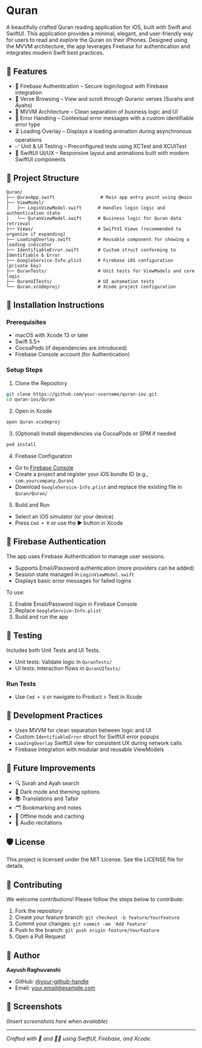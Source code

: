 # Quran

A beautifully crafted Quran reading application for iOS, built with Swift and SwiftUI. This application provides a minimal, elegant, and user-friendly way for users to read and explore the Quran on their iPhones. Designed using the MVVM architecture, the app leverages Firebase for authentication and integrates modern Swift best practices.

## 🚀 Features

- 🔐 Firebase Authentication – Secure login/logout with Firebase integration  
- 📖 Verse Browsing – View and scroll through Quranic verses (Surahs and Ayahs)  
- 🧠 MVVM Architecture – Clean separation of business logic and UI  
- 💬 Error Handling – Contextual error messages with a custom identifiable error type  
- ⏳ Loading Overlay – Displays a loading animation during asynchronous operations  
- ✅ Unit & UI Testing – Preconfigured tests using XCTest and XCUITest  
- 📱 SwiftUI UI/UX – Responsive layout and animations built with modern SwiftUI components  

## 🧱 Project Structure

```
Quran/
├── QuranApp.swift                 # Main app entry point using @main
├── ViewModel/
│   ├── LoginViewModel.swift      # Handles login logic and authentication state
│   └── QuranViewModel.swift      # Business logic for Quran data retrieval
├── Views/                        # SwiftUI Views (recommended to organize if expanding)
├── LoadingOverlay.swift          # Reusable component for showing a loading indicator
├── IdentifiableError.swift       # Custom struct conforming to Identifiable & Error
├── GoogleService-Info.plist      # Firebase iOS configuration (private key)
├── QuranTests/                   # Unit tests for ViewModels and core logic
├── QuranUITests/                 # UI automation tests
└── Quran.xcodeproj/              # Xcode project configuration
```

## 📲 Installation Instructions

### Prerequisites  
- macOS with Xcode 13 or later  
- Swift 5.5+  
- CocoaPods (if dependencies are introduced)  
- Firebase Console account (for Authentication)  

### Setup Steps  
1. Clone the Repository  
```bash
git clone https://github.com/your-username/quran-ios.git
cd quran-ios/Quran
```

2. Open in Xcode  
```bash
open Quran.xcodeproj
```

3. (Optional) Install dependencies via CocoaPods or SPM if needed  
```bash
pod install
```

4. Firebase Configuration  
- Go to [Firebase Console](https://console.firebase.google.com/)  
- Create a project and register your iOS bundle ID (e.g., `com.yourcompany.Quran`)  
- Download `GoogleService-Info.plist` and replace the existing file in `Quran/Quran/`  

5. Build and Run  
- Select an iOS simulator (or your device)  
- Press `Cmd + R` or use the ▶️ button in Xcode  

## 🔐 Firebase Authentication

The app uses Firebase Authentication to manage user sessions.  
- Supports Email/Password authentication (more providers can be added)  
- Session state managed in `LoginViewModel.swift`  
- Displays basic error messages for failed logins  

To use:  
1. Enable Email/Password login in Firebase Console  
2. Replace `GoogleService-Info.plist`  
3. Build and run the app  

## 🧪 Testing

Includes both Unit Tests and UI Tests.  
- Unit tests: Validate logic in `QuranTests/`  
- UI tests: Interaction flows in `QuranUITests/`  

### Run Tests  
- Use `Cmd + U` or navigate to Product > Test in Xcode  

## 🎯 Development Practices

- Uses MVVM for clean separation between logic and UI  
- Custom `IdentifiableError` struct for SwiftUI error popups  
- `LoadingOverlay` SwiftUI view for consistent UX during network calls  
- Firebase integration with modular and reusable ViewModels  

## 🔧 Future Improvements

- 🔍 Surah and Ayah search  
- 🌙 Dark mode and theming options  
- 📚 Translations and Tafsir  
- 🗂 Bookmarking and notes  
- 📶 Offline mode and caching  
- 🧭 Audio recitations  

## 🛡 License

This project is licensed under the MIT License. See the LICENSE file for details.

## 🙌 Contributing

We welcome contributions! Please follow the steps below to contribute:

1. Fork the repository  
2. Create your feature branch: `git checkout -b feature/YourFeature`  
3. Commit your changes: `git commit -am 'Add feature'`  
4. Push to the branch: `git push origin feature/YourFeature`  
5. Open a Pull Request  

## 👤 Author

**Aayush Raghuvanshi**  
- GitHub: [@your-github-handle](https://github.com/your-github-handle)  
- Email: your.email@example.com  

## 📸 Screenshots

*(Insert screenshots here when available)*

---

*Crafted with 🕌 and 🧑‍💻 using SwiftUI, Firebase, and Xcode.*
